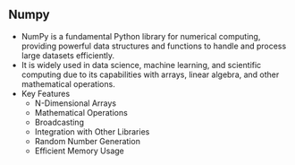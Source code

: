 ## Numpy
- NumPy is a fundamental Python library for numerical computing, providing powerful data structures and functions to handle and process large datasets efficiently.
-  It is widely used in data science, machine learning, and scientific computing due to its capabilities with arrays, linear algebra, and other mathematical operations.
- Key Features
    -  N-Dimensional Arrays
    - Mathematical Operations
    - Broadcasting
    - Integration with Other Libraries
    -  Random Number Generation
    - Efficient Memory Usage
